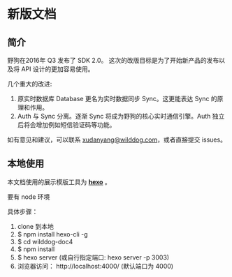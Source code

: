 # 新版文档

## 简介

野狗在2016年 Q3 发布了 SDK 2.0。
这次的改版目标是为了开始新产品的发布以及将 API 设计的更加容易使用。

几个重大的改进:

1.	原实时数据库 Database 更名为实时数据同步 Sync。这更能表达 Sync 的原理和作用。
2.	Auth 与 Sync 分离。逐渐 Sync 将成为野狗的核心实时通信引擎。Auth 独立后将会增加例如短信验证码等功能。

如有意见和建议，可以联系 xudanyang@wilddog.com，或者直接提交 issues。

## 本地使用

本文档使用的展示模版工具为 **[hexo](https://hexo.io/)** 。

要有 node 环境

具体步骤：

1. clone 到本地
2. $ npm install hexo-cli -g
3. $ cd wilddog-doc4
4. $ npm install 
5. $ hexo server   (或自行指定端口: hexo server -p 3003)
6. 浏览器访问：  http://localhost:4000/ (默认端口为 4000)
